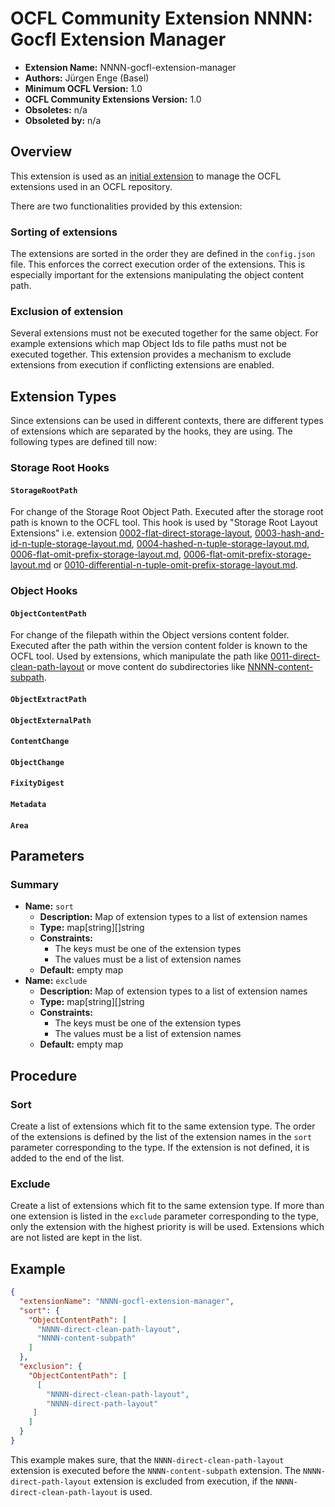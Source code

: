 # OCFL Community Extension NNNN: Gocfl Extension Manager

* **Extension Name:** NNNN-gocfl-extension-manager
* **Authors:** Jürgen Enge (Basel)
* **Minimum OCFL Version:** 1.0
* **OCFL Community Extensions Version:** 1.0
* **Obsoletes:** n/a
* **Obsoleted by:** n/a

## Overview

This extension is used as an [initial extension](https://github.com/OCFL/extensions#optional-initial-extension)
to manage the OCFL extensions used in an OCFL repository.

There are two functionalities provided by this extension:

### Sorting of extensions

The extensions are sorted in the order they are defined in the `config.json` file. This enforces the correct execution order of the extensions. This is especially important for the extensions manipulating 
the object content path. 

### Exclusion of extension

Several extensions must not be executed together for the same object. For example extensions which map 
Object Ids to file paths must not be executed together. This extension provides a mechanism to exclude 
extensions from execution if conflicting extensions are enabled.

## Extension Types

Since extensions can be used in different contexts, there are different types of extensions which are
separated by the hooks, they are using. The following types are defined till now:

### Storage Root Hooks
#### `StorageRootPath`
For change of the Storage Root Object Path.
Executed after the storage root path is known to the OCFL tool. This hook is used by "Storage Root Layout Extensions" i.e. extension [0002-flat-direct-storage-layout](https://github.com/OCFL/extensions/blob/00bd9dcec83d9b27a2e4faae854a8c1e66997e0c/docs/0002-flat-direct-storage-layout.md), [0003-hash-and-id-n-tuple-storage-layout.md](https://github.com/OCFL/extensions/blob/00bd9dcec83d9b27a2e4faae854a8c1e66997e0c/docs/0003-hash-and-id-n-tuple-storage-layout.md), [0004-hashed-n-tuple-storage-layout.md](https://github.com/OCFL/extensions/blob/00bd9dcec83d9b27a2e4faae854a8c1e66997e0c/docs/0004-hashed-n-tuple-storage-layout.md), [0006-flat-omit-prefix-storage-layout.md](https://github.com/OCFL/extensions/blob/00bd9dcec83d9b27a2e4faae854a8c1e66997e0c/docs/0006-flat-omit-prefix-storage-layout.md), [0006-flat-omit-prefix-storage-layout.md](https://github.com/OCFL/extensions/blob/00bd9dcec83d9b27a2e4faae854a8c1e66997e0c/docs/0006-flat-omit-prefix-storage-layout.md) or [0010-differential-n-tuple-omit-prefix-storage-layout.md](https://github.com/OCFL/extensions/blob/00bd9dcec83d9b27a2e4faae854a8c1e66997e0c/docs/0010-differential-n-tuple-omit-prefix-storage-layout.md).

### Object Hooks
#### `ObjectContentPath`
For change of the filepath within the Object versions content folder.
Executed after the path within the version content folder is known to the OCFL tool. Used by extensions, which manipulate the path like [0011-direct-clean-path-layout](https://github.com/OCFL/extensions/blob/00bd9dcec83d9b27a2e4faae854a8c1e66997e0c/docs/0011-direct-clean-path-layout.md) or move content do subdirectories like [NNNN-content-subpath](https://github.com/ocfl-archive/gocfl/blob/3fa65107121024aaa3cfc17bbfa02ba2d89e679f/docs/NNNN-content-subpath.md).

#### `ObjectExtractPath`


#### `ObjectExternalPath`

#### `ContentChange`

#### `ObjectChange`

#### `FixityDigest`

#### `Metadata`

#### `Area`


## Parameters

### Summary

* **Name:** `sort`
    * **Description:** Map of extension types to a list of extension names
    * **Type:** map[string][]string
    * **Constraints:** 
        * The keys must be one of the extension types
        * The values must be a list of extension names
    * **Default:** empty map
* **Name:** `exclude`
    * **Description:** Map of extension types to a list of extension names
    * **Type:** map[string][]string
    * **Constraints:**
        * The keys must be one of the extension types
        * The values must be a list of extension names
    * **Default:** empty map

## Procedure

### Sort

Create a list of extensions which fit to the same extension type. The order of the extensions is defined
by the list of the extension names in the `sort` parameter corresponding to the type. If the extension is
not defined, it is added to the end of the list.

### Exclude

Create a list of extensions which fit to the same extension type. If more than one extension is listed in 
the `exclude` parameter corresponding to the type, only the extension with the highest priority is will be
used. Extensions which are not listed are kept in the list.

## Example

```json
{
  "extensionName": "NNNN-gocfl-extension-manager",
  "sort": {
    "ObjectContentPath": [
      "NNNN-direct-clean-path-layout",
      "NNNN-content-subpath"
    ]
  },
  "exclusion": {
    "ObjectContentPath": [
      [
        "NNNN-direct-clean-path-layout",
        "NNNN-direct-path-layout"
     ]
    ]
  }
}
```

This example makes sure, that the `NNNN-direct-clean-path-layout` extension is executed before the
`NNNN-content-subpath` extension.
The `NNNN-direct-path-layout` extension is excluded from execution, if the `NNNN-direct-clean-path-layout`
is used.
